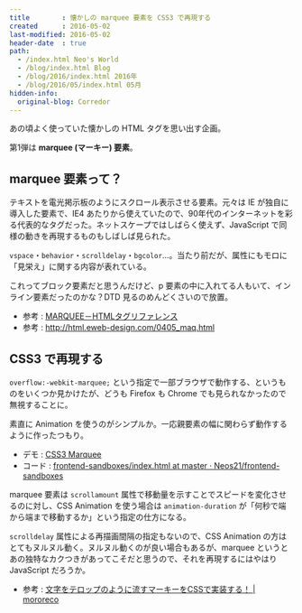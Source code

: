 ```yaml
---
title        : 懐かしの marquee 要素を CSS3 で再現する
created      : 2016-05-02
last-modified: 2016-05-02
header-date  : true
path:
  - /index.html Neo's World
  - /blog/index.html Blog
  - /blog/2016/index.html 2016年
  - /blog/2016/05/index.html 05月
hidden-info:
  original-blog: Corredor
---
```


あの頃よく使っていた懐かしの HTML タグを思い出す企画。

第1弾は **marquee (マーキー) 要素**。

## marquee 要素って？

テキストを電光掲示板のようにスクロール表示させる要素。元々は IE が独自に導入した要素で、IE4 あたりから使えていたので、90年代のインターネットを彩る代表的なタグだった。ネットスケープではしばらく使えず、JavaScript で同様の動きを再現するものもしばしば見られた。

`vspace`・`behavior`・`scrolldelay`・`bgcolor`…。当たり前だが、属性にもモロに「見栄え」に関する内容が表れている。

これってブロック要素だと思うんだけど、p 要素の中に入れてる人もいて、インライン要素だったのかな？DTD 見るのめんどくさいので放置。

- 参考 : [MARQUEE－HTMLタグリファレンス](http://www.htmq.com/html/marquee.shtml)
- 参考 : <http://html.eweb-design.com/0405_maq.html>

## CSS3 で再現する

`overflow:-webkit-marquee;` という指定で一部ブラウザで動作する、というものをいくつか見かけたが、どうも Firefox も Chrome でも見られなかったので無視することに。

素直に Animation を使うのがシンプルか。一応親要素の幅に関わらず動作するように作ったつもり。

- デモ : [CSS3 Marquee](https://neos21.github.io/frontend-sandboxes/css3-marquee/index.html)
- コード : [frontend-sandboxes/index.html at master · Neos21/frontend-sandboxes](https://github.com/neos21/frontend-sandboxes/blob/master/css3-marquee/index.html)

marquee 要素は `scrollamount` 属性で移動量を示すことでスピードを変化させるのに対し、CSS Animation を使う場合は `animation-duration` が「何秒で端から端まで移動するか」という指定の仕方になる。

`scrolldelay` 属性による再描画間隔の指定もないので、CSS Animation の方はとてもヌルヌル動く。ヌルヌル動くのが良い場合もあるが、marquee というとあの独特なカクつきがあってこそだと思うので、それを再現するにはやはり JavaScript だろうか。

- 参考 : [文字をテロップのように流すマーキーをCSSで実装する！ | mororeco](http://morobrand.net/mororeco/css/marquee/)
